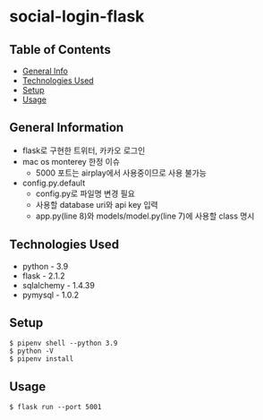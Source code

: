 # social-login-flask

## Table of Contents
* [General Info](#general-information)
* [Technologies Used](#technologies-used)
* [Setup](#setup)
* [Usage](#usage)

## General Information
- flask로 구현한 트위터, 카카오 로그인
- mac os monterey 한정 이슈
    - 5000 포트는 airplay에서 사용중이므로 사용 불가능
- config.py.default
    - config.py로 파일명 변경 필요
    - 사용할 database uri와 api key 입력
    - app.py(line 8)와 models/model.py(line 7)에 사용할 class 명시

## Technologies Used
- python - 3.9
- flask - 2.1.2
- sqlalchemy - 1.4.39
- pymysql - 1.0.2

## Setup
```
$ pipenv shell --python 3.9
$ python -V
$ pipenv install
```

## Usage
```
$ flask run --port 5001
```
